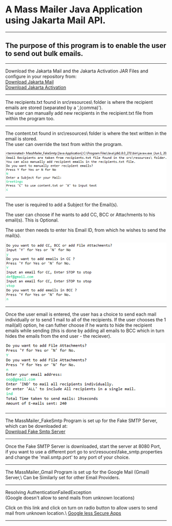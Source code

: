 # A Mass Mailer Java Application using Jakarta Mail API.
***

## The purpose of this program is to enable the user to send out bulk emails.
---
 
Download the Jakarta Mail and the Jakarta Activation JAR Files and configure in your repository from:\
[Download Jakarta Mail](https://eclipse-ee4j.github.io/mail/#Download_Jakarta_Mail_Release)\
[Download Jakarta Activation](https://mvnrepository.com/artifact/com.sun.activation/jakarta.activation/2.0.1)

---

The recipients.txt found in src\\resources\\ folder is where the recipient emails are stored (separated by a ',(comma)').\
The user can manually add new recipients in the recipient.txt file from within the program too.

---

The content.txt found in src\\resources\\ folder is where the text written in the email is stored.\
The user can override the text from within the program.

![Capture_MassMailer_1.PNG](https://github.com/04xRaynal/MassMailer_JavaMailAPI/blob/df03ce44fd090adc60e79517cdbe7f7de37a7329/Captured%20Images/Capture_MassMailer_1.PNG)

---


The user is required to add a Subject for the Email(s).
 
The user can choose if he wants to add CC, BCC or Attachments to his email(s). This is Optional.
 
The user then needs to enter his Email ID, from which he wishes to send the mail(s).

![Capture_MassMailer_2.PNG](https://github.com/04xRaynal/MassMailer_JavaMailAPI/blob/df03ce44fd090adc60e79517cdbe7f7de37a7329/Captured%20Images/Capture_MassMailer_2.PNG)

---

Once the user email is entered, the user has a choice to send each mail individually or to send 1 mail to all of the recipients.
If the user chooses the 1 mail(all) option, he can futher choose if he wants to hide the recipient emails while sending
(this is done by adding all emails to BCC which in turn hides the emails from the end user - the reciever).

![Capture_MassMailer_3.PNG](https://github.com/04xRaynal/MassMailer_JavaMailAPI/blob/df03ce44fd090adc60e79517cdbe7f7de37a7329/Captured%20Images/Capture_MassMailer_3.PNG)

---

The MassMailer_FakeSmtp Program is set up for the Fake SMTP Server, which can be downloaded at:\
[Download Fake Smtp Server](http://nilhcem.com/FakeSMTP/download.html)
 
---

Once the Fake SMTP Server is downloaded, start the server at 8080 Port,\
if you want to use a different port go to src\\resouces\\fake_smtp.properties\
and change the 'mail.smtp.port' to any port of your choice.

---

The MassMailer_Gmail Program is set up for the Google Mail (Gmail) Server,\ 
Can be Similarly set for other Email Providers.

---

Resolving AuthenticationFailedException\
(Google doesn't allow to send mails from unknown locations)
 
Click on this link and click on turn on radio button to allow users to send mail from unknown location.\ 
[Google less Secure Apps](https://www.google.com/settings/security/lesssecureapps)

---